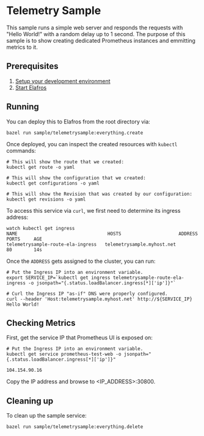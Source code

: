 # Telemetry Sample

This sample runs a simple web server and responds the requests with "Hello World!" 
with a random delay up to 1 second. The purpose of this sample is to show creating
dedicated Prometheus instances and emmitting metrics to it.

## Prerequisites

1. [Setup your development environment](../../DEVELOPMENT.md#getting-started)
2. [Start Elafros](../../README.md#start-elafros)

## Running

You can deploy this to Elafros from the root directory via:
```shell
bazel run sample/telemetrysample:everything.create
```

Once deployed, you can inspect the created resources with `kubectl` commands:

```shell
# This will show the route that we created:
kubectl get route -o yaml

# This will show the configuration that we created:
kubectl get configurations -o yaml

# This will show the Revision that was created by our configuration:
kubectl get revisions -o yaml

```

To access this service via `curl`, we first need to determine its ingress address:
```shell
watch kubectl get ingress
NAME                                 HOSTS                     ADDRESS   PORTS     AGE
telemetrysample-route-ela-ingress   telemetrysample.myhost.net             80        14s
```

Once the `ADDRESS` gets assigned to the cluster, you can run:

```shell
# Put the Ingress IP into an environment variable.
export SERVICE_IP=`kubectl get ingress telemetrysample-route-ela-ingress -o jsonpath="{.status.loadBalancer.ingress[*]['ip']}"`

# Curl the Ingress IP "as-if" DNS were properly configured.
curl --header 'Host:telemetrysample.myhost.net' http://${SERVICE_IP}
Hello World!
```

## Checking Metrics

First, get the service IP that Prometheus UI is exposed on:

```shell
# Put the Ingress IP into an environment variable.
kubectl get service prometheus-test-web -o jsonpath="{.status.loadBalancer.ingress[*]['ip']}"

104.154.90.16
```

Copy the IP address and browse to <IP_ADDRESS>:30800.

## Cleaning up

To clean up the sample service:

```shell
bazel run sample/telemetrysample:everything.delete
```

